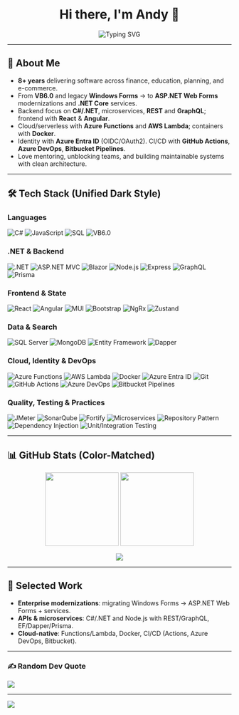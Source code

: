 <!-- Header -->
<h1 align="center">Hi there, I'm Andy 👋</h1>

<p align="center">
  <img src="https://readme-typing-svg.herokuapp.com?font=Fira+Code&pause=1000&color=00C4FF&center=true&vCenter=true&width=600&lines=Senior+.NET+Developer;Tech+Lead;Software+Architect+in+Progress;Full-Stack+Engineer;Mentor+%26+Team+Builder" alt="Typing SVG" />
</p>

---

## 🚀 About Me

- **8+ years** delivering software across finance, education, planning, and e-commerce.
- From **VB6.0** and legacy **Windows Forms** → to **ASP.NET Web Forms** modernizations and **.NET Core** services.
- Backend focus on **C#/.NET**, microservices, **REST** and **GraphQL**; frontend with **React** & **Angular**.
- Cloud/serverless with **Azure Functions** and **AWS Lambda**; containers with **Docker**.
- Identity with **Azure Entra ID** (OIDC/OAuth2). CI/CD with **GitHub Actions**, **Azure DevOps**, **Bitbucket Pipelines**.
- Love mentoring, unblocking teams, and building maintainable systems with clean architecture.

---

## 🛠 Tech Stack (Unified Dark Style)

### Languages
![C#](https://img.shields.io/badge/C%23-1E1E1E?style=for-the-badge&logo=c-sharp&logoColor=white)
![JavaScript](https://img.shields.io/badge/JavaScript-1E1E1E?style=for-the-badge&logo=javascript&logoColor=white)
![SQL](https://img.shields.io/badge/SQL-1E1E1E?style=for-the-badge&logo=database&logoColor=white)
![VB6.0](https://img.shields.io/badge/VB6.0-1E1E1E?style=for-the-badge&logo=microsoft&logoColor=white)

### .NET & Backend
![.NET](https://img.shields.io/badge/.NET-1E1E1E?style=for-the-badge&logo=dotnet&logoColor=white)
![ASP.NET MVC](https://img.shields.io/badge/ASP.NET%20MVC-1E1E1E?style=for-the-badge&logo=dotnet&logoColor=white)
![Blazor](https://img.shields.io/badge/Blazor-1E1E1E?style=for-the-badge&logo=blazor&logoColor=white)
![Node.js](https://img.shields.io/badge/Node.js-1E1E1E?style=for-the-badge&logo=node.js&logoColor=white)
![Express](https://img.shields.io/badge/Express-1E1E1E?style=for-the-badge&logo=express&logoColor=white)
![GraphQL](https://img.shields.io/badge/GraphQL-1E1E1E?style=for-the-badge&logo=graphql&logoColor=white)
![Prisma](https://img.shields.io/badge/Prisma-1E1E1E?style=for-the-badge&logo=prisma&logoColor=white)

### Frontend & State
![React](https://img.shields.io/badge/React-1E1E1E?style=for-the-badge&logo=react&logoColor=white)
![Angular](https://img.shields.io/badge/Angular-1E1E1E?style=for-the-badge&logo=angular&logoColor=white)
![MUI](https://img.shields.io/badge/MUI%2FMaterial-1E1E1E?style=for-the-badge&logo=mui&logoColor=white)
![Bootstrap](https://img.shields.io/badge/Bootstrap-1E1E1E?style=for-the-badge&logo=bootstrap&logoColor=white)
![NgRx](https://img.shields.io/badge/NgRx-1E1E1E?style=for-the-badge&logo=ngrx&logoColor=white)
![Zustand](https://img.shields.io/badge/Zustand-1E1E1E?style=for-the-badge&logoColor=white)

### Data & Search
![SQL Server](https://img.shields.io/badge/SQL%20Server-1E1E1E?style=for-the-badge&logo=microsoft-sql-server&logoColor=white)
![MongoDB](https://img.shields.io/badge/MongoDB-1E1E1E?style=for-the-badge&logo=mongodb&logoColor=white)
![Entity Framework](https://img.shields.io/badge/Entity%20Framework-1E1E1E?style=for-the-badge&logo=dotnet&logoColor=white)
![Dapper](https://img.shields.io/badge/Dapper-1E1E1E?style=for-the-badge&logo=dotnet&logoColor=white)

### Cloud, Identity & DevOps
![Azure Functions](https://img.shields.io/badge/Azure%20Functions-1E1E1E?style=for-the-badge&logo=azure-functions&logoColor=white)
![AWS Lambda](https://img.shields.io/badge/AWS%20Lambda-1E1E1E?style=for-the-badge&logo=aws-lambda&logoColor=white)
![Docker](https://img.shields.io/badge/Docker-1E1E1E?style=for-the-badge&logo=docker&logoColor=white)
![Azure Entra ID](https://img.shields.io/badge/Azure%20Entra%20ID-1E1E1E?style=for-the-badge&logo=microsoft&logoColor=white)
![Git](https://img.shields.io/badge/Git-1E1E1E?style=for-the-badge&logo=git&logoColor=white)
![GitHub Actions](https://img.shields.io/badge/GitHub%20Actions-1E1E1E?style=for-the-badge&logo=github-actions&logoColor=white)
![Azure DevOps](https://img.shields.io/badge/Azure%20DevOps-1E1E1E?style=for-the-badge&logo=azure-devops&logoColor=white)
![Bitbucket Pipelines](https://img.shields.io/badge/Bitbucket%20Pipelines-1E1E1E?style=for-the-badge&logo=bitbucket&logoColor=white)

### Quality, Testing & Practices
![JMeter](https://img.shields.io/badge/JMeter-1E1E1E?style=for-the-badge&logo=apache-jmeter&logoColor=white)
![SonarQube](https://img.shields.io/badge/SonarQube-1E1E1E?style=for-the-badge&logo=sonarqube&logoColor=white)
![Fortify](https://img.shields.io/badge/Fortify-1E1E1E?style=for-the-badge&logo=fortinet&logoColor=white)
![Microservices](https://img.shields.io/badge/Microservices-1E1E1E?style=for-the-badge&logoColor=white)
![Repository Pattern](https://img.shields.io/badge/Repository%20Pattern-1E1E1E?style=for-the-badge&logoColor=white)
![Dependency Injection](https://img.shields.io/badge/Dependency%20Injection-1E1E1E?style=for-the-badge&logoColor=white)
![Unit/Integration Testing](https://img.shields.io/badge/Unit%20%2F%20Integration%20Testing-1E1E1E?style=for-the-badge&logoColor=white)

---

## 📊 GitHub Stats (Color-Matched)

<p align="center">
  <img height="165" src="https://github-readme-stats.vercel.app/api?username=fullstack-ad&show_icons=true&hide_border=true&count_private=true&bg_color=1E1E1E&title_color=FFFFFF&text_color=FFFFFF&icon_color=FFFFFF" />
  <img height="165" src="https://github-readme-stats.vercel.app/api/top-langs/?username=fullstack-ad&layout=compact&hide_border=true&bg_color=1E1E1E&title_color=FFFFFF&text_color=FFFFFF" />
</p>

<p align="center">
  <img src="https://github-readme-activity-graph.vercel.app/graph?username=fullstack-ad&hide_border=true&area=true&bg_color=1E1E1E&color=FFFFFF&line=FFFFFF&point=FFFFFF" />
</p>

---

## 📌 Selected Work
- **Enterprise modernizations**: migrating Windows Forms → ASP.NET Web Forms + services.
- **APIs & microservices**: C#/.NET and Node.js with REST/GraphQL, EF/Dapper/Prisma.
- **Cloud-native**: Functions/Lambda, Docker, CI/CD (Actions, Azure DevOps, Bitbucket).

---

### ✍️ Random Dev Quote
![](https://quotes-github-readme.vercel.app/api?type=horizontal&theme=tokyonight)

---
[![](https://visitcount.itsvg.in/api?id=fullstack-ad&icon=0&color=0)](https://visitcount.itsvg.in)

<!-- Proudly created with GPRM ( https://gprm.itsvg.in ) -->
